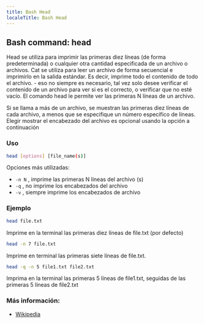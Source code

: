 ```yaml
---
title: Bash Head
localeTitle: Bash Head
---
```

## Bash command: head

Head se utiliza para imprimir las primeras diez líneas (de forma predeterminada) o cualquier otra cantidad especificada de un archivo o archivos. Cat se utiliza para leer un archivo de forma secuencial e imprimirlo en la salida estándar. Es decir, imprime todo el contenido de todo el archivo. - eso no siempre es necesario, tal vez solo desee verificar el contenido de un archivo para ver si es el correcto, o verificar que no esté vacío. El comando head le permite ver las primeras N líneas de un archivo.

Si se llama a más de un archivo, se muestran las primeras diez líneas de cada archivo, a menos que se especifique un número específico de líneas. Elegir mostrar el encabezado del archivo es opcional usando la opción a continuación

### Uso

```bash
head [options] [file_name(s)] 
```

Opciones más utilizadas:

*   `-n N` , imprime las primeras N líneas del archivo (s)
*   `-q` , no imprime los encabezados del archivo
*   `-v` , siempre imprime los encabezados de archivo

### Ejemplo

```bash
head file.txt 
```

Imprime en la terminal las primeras diez líneas de file.txt (por defecto)

```bash
head -n 7 file.txt 
```

Imprime en terminal las primeras siete líneas de file.txt.

```bash
head -q -n 5 file1.txt file2.txt 
```

Imprima en la terminal las primeras 5 líneas de file1.txt, seguidas de las primeras 5 líneas de file2.txt

### Más información:

*   [Wikipedia](https://en.wikipedia.org/wiki/Head_(Unix))

